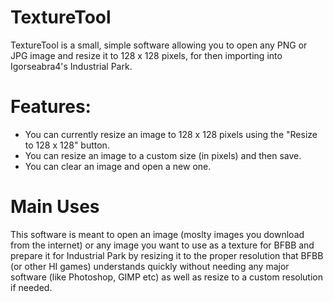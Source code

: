 # TextureTool

TextureTool is a small, simple software allowing you to open any PNG or JPG image and resize it to 128 x 128 pixels, for then
importing into Igorseabra4's Industrial Park. 


# Features:

- You can currently resize an image to 128 x 128 pixels using the "Resize to 128 x 128" button.
- You can resize an image to a custom size (in pixels) and then save.
- You can clear an image and open a new one.

# Main Uses
This software is meant to open an image (moslty images you download from the internet) or any image you want to use as a texture for BFBB
and prepare it for Industrial Park by resizing it to the proper resolution that BFBB (or other HI games) understands quickly without needing any major software (like Photoshop, GIMP etc) as well as resize to a custom
resolution if needed.
